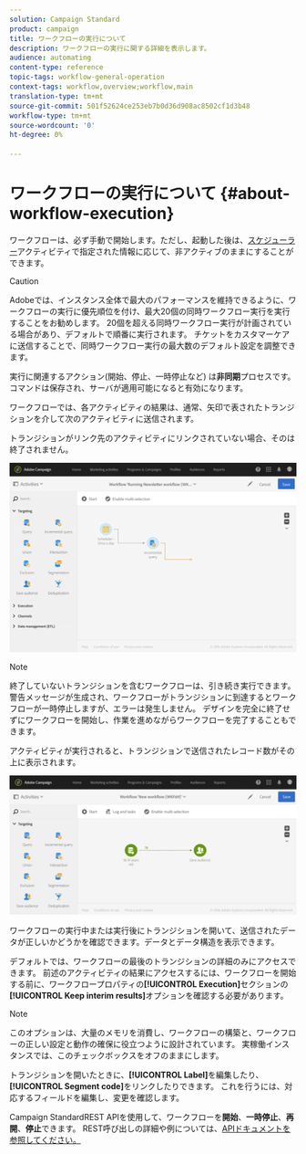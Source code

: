 ```yaml
---
solution: Campaign Standard
product: campaign
title: ワークフローの実行について
description: ワークフローの実行に関する詳細を表示します。
audience: automating
content-type: reference
topic-tags: workflow-general-operation
context-tags: workflow,overview;workflow,main
translation-type: tm+mt
source-git-commit: 501f52624ce253eb7b0d36d908ac8502cf1d3b48
workflow-type: tm+mt
source-wordcount: '0'
ht-degree: 0%

---
```



# ワークフローの実行について {#about-workflow-execution}

ワークフローは、必ず手動で開始します。ただし、起動した後は、[スケジューラー](../../automating/using/scheduler.md)アクティビティで指定された情報に応じて、非アクティブのままにすることができます。

>[!CAUTION]
>
> Adobeでは、インスタンス全体で最大のパフォーマンスを維持できるように、ワークフローの実行に優先順位を付け、最大20個の同時ワークフロー実行を実行することをお勧めします。 20個を超える同時ワークフロー実行が計画されている場合があり、デフォルトで順番に実行されます。 チケットをカスタマーケアに送信することで、同時ワークフロー実行の最大数のデフォルト設定を調整できます。

実行に関連するアクション(開始、停止、一時停止など) は&#x200B;**非同期**&#x200B;プロセスです。コマンドは保存され、サーバが適用可能になると有効になります。

ワークフローでは、各アクティビティの結果は、通常、矢印で表されたトランジションを介して次のアクティビティに送信されます。

トランジションがリンク先のアクティビティにリンクされていない場合、そのは終了されません。

![](assets/wkf_execution_1.png)

>[!NOTE]
>
>終了していないトランジションを含むワークフローは、引き続き実行できます。警告メッセージが生成され、ワークフローがトランジションに到達するとワークフローが一時停止しますが、エラーは発生しません。 デザインを完全に終了せずにワークフローを開始し、作業を進めながらワークフローを完了することもできます。

アクティビティが実行されると、トランジションで送信されたレコード数がその上に表示されます。

![](assets/wkf_transition_count.png)

ワークフローの実行中または実行後にトランジションを開いて、送信されたデータが正しいかどうかを確認できます。データとデータ構造を表示できます。

デフォルトでは、ワークフローの最後のトランジションの詳細のみにアクセスできます。 前述のアクティビティの結果にアクセスするには、ワークフローを開始する前に、ワークフロープロパティの&#x200B;**[!UICONTROL Execution]**&#x200B;セクションの&#x200B;**[!UICONTROL Keep interim results]**&#x200B;オプションを確認する必要があります。

>[!NOTE]
>
>このオプションは、大量のメモリを消費し、ワークフローの構築と、ワークフローの正しい設定と動作の確保に役立つように設計されています。 実稼働インスタンスでは、このチェックボックスをオフのままにします。

トランジションを開いたときに、**[!UICONTROL Label]**&#x200B;を編集したり、**[!UICONTROL Segment code]**&#x200B;をリンクしたりできます。 これを行うには、対応するフィールドを編集し、変更を確認します。

Campaign StandardREST APIを使用して、ワークフローを&#x200B;**開始**、**一時停止**、**再開**、**停止**&#x200B;できます。 REST呼び出しの詳細や例については、[APIドキュメントを参照してください。](../../api/using/controlling-a-workflow.md)

